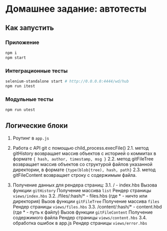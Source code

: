 # Домашнее задание: автотесты

## Как запустить
### Приложение

```sh
npm i
npm start
```

### Интеграционные тесты
```sh
selenium-standalone start # http://0.0.0.0:4444/wd/hub
npm run itest
```

### Модульные тесты
```sh
npm run utest
```

## Логические блоки
1. Роутинг в `app.js`

2. Работа с API git с помощью child_process.execFile()
  2.1. метод gitHistory возвращает массив объектов c историей о коммитах в формате `{ hash, author, timestamp, msg }`
  2.2. метод gitFileTree возвращает массив объектов со структурой файлов указанной директории, в формате `{type(blob|tree), hash, path}`
  2.3. метод gitFileContent возвращает строку с содержимым файла.

3. Получение данных для рендера страниц:
  3.1. / - index.hbs
    Вызова функции `gitHistory`
    Получение массива `list`
    Рендер страницы `views/index.hbs`
  3.2. /files/:hash/* - files.hbs (где * - ничто или директория)
    Вызов функции `gitFileTree`
    Получение массива `files`
    Рендер страницы `views/files.hbs`
  3.3. /content/:hash/* - content.hbd (где * - путь к файлу)
    Вызов функции `gitFileContent`
    Получение содержимого файла
    Рендер страницы `views/content.hbs`
  3.4. обработка ошибок в app.js
    Рендер страницы `views/error.hbs`
